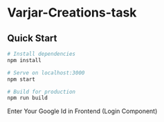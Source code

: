 # Varjar-Creations-task

## Quick Start

```bash
# Install dependencies
npm install

# Serve on localhost:3000
npm start

# Build for production
npm run build
```
Enter Your Google Id in Frontend (Login Component)
